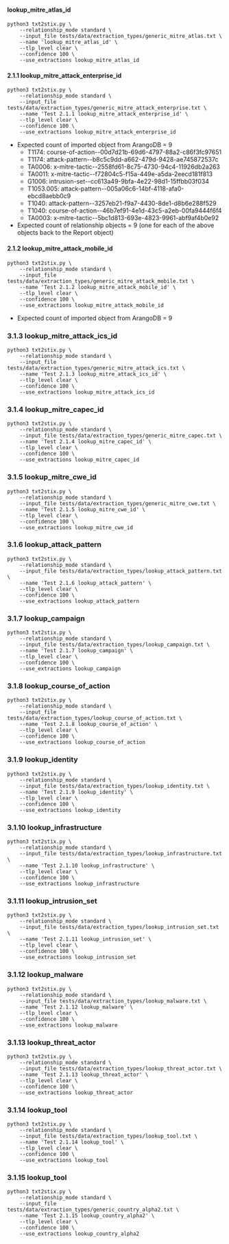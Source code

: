 
#### lookup_mitre_atlas_id

```shell
python3 txt2stix.py \
	--relationship_mode standard \
	--input_file tests/data/extraction_types/generic_mitre_atlas.txt \
	--name 'lookup_mitre_atlas_id' \
	--tlp_level clear \
	--confidence 100 \
	--use_extractions lookup_mitre_atlas_id
```


#### 2.1.1 lookup_mitre_attack_enterprise_id

```shell
python3 txt2stix.py \
	--relationship_mode standard \
	--input_file tests/data/extraction_types/generic_mitre_attack_enterprise.txt \
	--name 'Test 2.1.1 lookup_mitre_attack_enterprise_id' \
	--tlp_level clear \
	--confidence 100 \
	--use_extractions lookup_mitre_attack_enterprise_id
```

* Expected count of imported object from ArangoDB = 9
	* T1174: course-of-action--00d7d21b-69d6-4797-88a2-c86f3fc97651
	* T1174: attack-pattern--b8c5c9dd-a662-479d-9428-ae745872537c
    * TA0006: x-mitre-tactic--2558fd61-8c75-4730-94c4-11926db2a263
    * TA0011: x-mitre-tactic--f72804c5-f15a-449e-a5da-2eecd181f813
    * G1006: intrusion-set--cc613a49-9bfa-4e22-98d1-15ffbb03f034
    * T1053.005: attack-pattern--005a06c6-14bf-4118-afa0-ebcd8aebb0c9
    * T1040: attack-pattern--3257eb21-f9a7-4430-8de1-d8b6e288f529
    * T1040: course-of-action--46b7ef91-4e1d-43c5-a2eb-00fa9444f6f4
    * TA0003: x-mitre-tactic--5bc1d813-693e-4823-9961-abf9af4b0e92
* Expected count of relationship objects = 9 (one for each of the above objects back to the Report object)

#### 2.1.2 lookup_mitre_attack_mobile_id

```shell
python3 txt2stix.py \
	--relationship_mode standard \
	--input_file tests/data/extraction_types/generic_mitre_attack_mobile.txt \
	--name 'Test 2.1.2 lookup_mitre_attack_mobile_id' \
	--tlp_level clear \
	--confidence 100 \
	--use_extractions lookup_mitre_attack_mobile_id
```

* Expected count of imported object from ArangoDB = 9

### 3.1.3 lookup_mitre_attack_ics_id

```shell
python3 txt2stix.py \
	--relationship_mode standard \
	--input_file tests/data/extraction_types/generic_mitre_attack_ics.txt \
	--name 'Test 2.1.3 lookup_mitre_attack_ics_id' \
	--tlp_level clear \
	--confidence 100 \
	--use_extractions lookup_mitre_attack_ics_id
```

### 3.1.4 lookup_mitre_capec_id

```shell
python3 txt2stix.py \
	--relationship_mode standard \
	--input_file tests/data/extraction_types/generic_mitre_capec.txt \
	--name 'Test 2.1.4 lookup_mitre_capec_id' \
	--tlp_level clear \
	--confidence 100 \
	--use_extractions lookup_mitre_capec_id
```

### 3.1.5 lookup_mitre_cwe_id

```shell
python3 txt2stix.py \
	--relationship_mode standard \
	--input_file tests/data/extraction_types/generic_mitre_cwe.txt \
	--name 'Test 2.1.5 lookup_mitre_cwe_id' \
	--tlp_level clear \
	--confidence 100 \
	--use_extractions lookup_mitre_cwe_id
```

### 3.1.6 lookup_attack_pattern

```shell
python3 txt2stix.py \
	--relationship_mode standard \
	--input_file tests/data/extraction_types/lookup_attack_pattern.txt \
	--name 'Test 2.1.6 lookup_attack_pattern' \
	--tlp_level clear \
	--confidence 100 \
	--use_extractions lookup_attack_pattern
```

### 3.1.7 lookup_campaign

```shell
python3 txt2stix.py \
	--relationship_mode standard \
	--input_file tests/data/extraction_types/lookup_campaign.txt \
	--name 'Test 2.1.7 lookup_campaign' \
	--tlp_level clear \
	--confidence 100 \
	--use_extractions lookup_campaign
```

### 3.1.8 lookup_course_of_action

```shell
python3 txt2stix.py \
	--relationship_mode standard \
	--input_file tests/data/extraction_types/lookup_course_of_action.txt \
	--name 'Test 2.1.8 lookup_course_of_action' \
	--tlp_level clear \
	--confidence 100 \
	--use_extractions lookup_course_of_action
```

### 3.1.9 lookup_identity

```shell
python3 txt2stix.py \
	--relationship_mode standard \
	--input_file tests/data/extraction_types/lookup_identity.txt \
	--name 'Test 2.1.9 lookup_identity' \
	--tlp_level clear \
	--confidence 100 \
	--use_extractions lookup_identity
```

### 3.1.10 lookup_infrastructure

```shell
python3 txt2stix.py \
	--relationship_mode standard \
	--input_file tests/data/extraction_types/lookup_infrastructure.txt \
	--name 'Test 2.1.10 lookup_infrastructure' \
	--tlp_level clear \
	--confidence 100 \
	--use_extractions lookup_infrastructure
```

### 3.1.11 lookup_intrusion_set

```shell
python3 txt2stix.py \
	--relationship_mode standard \
	--input_file tests/data/extraction_types/lookup_intrusion_set.txt \
	--name 'Test 2.1.11 lookup_intrusion_set' \
	--tlp_level clear \
	--confidence 100 \
	--use_extractions lookup_intrusion_set
```

### 3.1.12 lookup_malware

```shell
python3 txt2stix.py \
	--relationship_mode standard \
	--input_file tests/data/extraction_types/lookup_malware.txt \
	--name 'Test 2.1.12 lookup_malware' \
	--tlp_level clear \
	--confidence 100 \
	--use_extractions lookup_malware
```

### 3.1.13 lookup_threat_actor

```shell
python3 txt2stix.py \
	--relationship_mode standard \
	--input_file tests/data/extraction_types/lookup_threat_actor.txt \
	--name 'Test 2.1.13 lookup_threat_actor' \
	--tlp_level clear \
	--confidence 100 \
	--use_extractions lookup_threat_actor
```

### 3.1.14 lookup_tool

```shell
python3 txt2stix.py \
	--relationship_mode standard \
	--input_file tests/data/extraction_types/lookup_tool.txt \
	--name 'Test 2.1.14 lookup_tool' \
	--tlp_level clear \
	--confidence 100 \
	--use_extractions lookup_tool
```

### 3.1.15 lookup_tool

```shell
python3 txt2stix.py \
	--relationship_mode standard \
	--input_file tests/data/extraction_types/generic_country_alpha2.txt \
	--name 'Test 2.1.15 lookup_country_alpha2' \
	--tlp_level clear \
	--confidence 100 \
	--use_extractions lookup_country_alpha2
```